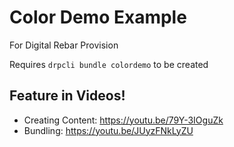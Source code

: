 # Color Demo Example

For Digital Rebar Provision

Requires `drpcli bundle colordemo` to be created

## Feature in Videos!

* Creating Content: https://youtu.be/79Y-3IOguZk
* Bundling: https://youtu.be/JUyzFNkLyZU